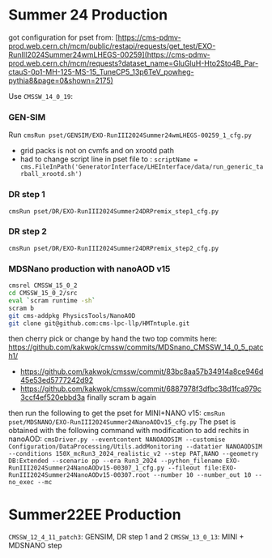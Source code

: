 # Summer 24 Production

got configuration for pset from: [https://cms-pdmv-prod.web.cern.ch/mcm/public/restapi/requests/get_test/EXO-RunIII2024Summer24wmLHEGS-00259](https://cms-pdmv-prod.web.cern.ch/mcm/requests?dataset_name=GluGluH-Hto2Sto4B_Par-ctauS-0p1-MH-125-MS-15_TuneCP5_13p6TeV_powheg-pythia8&page=0&shown=2175)


Use `CMSSW_14_0_19`:

### GEN-SIM 
Run `cmsRun pset/GENSIM/EXO-RunIII2024Summer24wmLHEGS-00259_1_cfg.py`

* grid packs is not on cvmfs and on xrootd path
* had to change script line in pset file to : `scriptName = cms.FileInPath('GeneratorInterface/LHEInterface/data/run_generic_tarball_xrootd.sh')`

### DR step 1
`cmsRun pset/DR/EXO-RunIII2024Summer24DRPremix_step1_cfg.py`

### DR step 2
`cmsRun pset/DR/EXO-RunIII2024Summer24DRPremix_step2_cfg.py`
### MDSNano production with nanoAOD v15

```bash
cmsrel CMSSW_15_0_2
cd CMSSW_15_0_2/src
eval `scram runtime -sh`
scram b
git cms-addpkg PhysicsTools/NanoAOD
git clone git@github.com:cms-lpc-llp/HMTntuple.git
```

then cherry pick or change by hand the two top commits here: https://github.com/kakwok/cmssw/commits/MDSnano_CMSSW_14_0_5_patch1/
* https://github.com/kakwok/cmssw/commit/83bc8aa57b34914a8ce946d45e53ed5777242d92
* https://github.com/kakwok/cmssw/commit/6887978f3dfbc38d1fca979c3ccf4ef520ebbd3a
finally scram b again

then run the following to get the pset for MINI+NANO v15:
`cmsRun pset/MDSNANO/EXO-RunIII2024Summer24NanoAODv15_cfg.py`
The pset is obtained with the following command with modification to add rechits in nanoAOD:
`cmsDriver.py --eventcontent NANOAODSIM --customise Configuration/DataProcessing/Utils.addMonitoring --datatier NANOAODSIM --conditions 150X_mcRun3_2024_realistic_v2 --step PAT,NANO --geometry DB:Extended --scenario pp --era Run3_2024 --python_filename EXO-RunIII2024Summer24NanoAODv15-00307_1_cfg.py --fileout file:EXO-RunIII2024Summer24NanoAODv15-00307.root --number 10 --number_out 10 --no_exec --mc`




# Summer22EE Production

`CMSSW_12_4_11_patch3`: GENSIM, DR step 1 and 2
`CMSSW_13_0_13`: MINI + MDSNANO step
